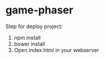 # game-phaser

Step for deploy project:
  1. npm install
  2. bower install
  3. Open index.html in your webserver
